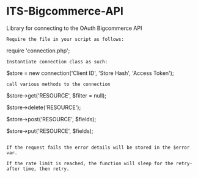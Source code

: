 ITS-Bigcommerce-API
================================
Library for connecting to the OAuth Bigcommerce API
```
Require the file in your script as follows:
```
require 'connection.php';
```
Instantiate connection class as such:
```
$store = new connection('Client ID', 'Store Hash', 'Access Token');
```
call various methods to the connection

```
$store->get('RESOURCE', $filter = null);

$store->delete('RESOURCE');

$store->post('RESOURCE', $fields);

$store->put('RESOURCE', $fields);
```

If the request fails the error details will be stored in the $error var.

If the rate limit is reached, the function will sleep for the retry-after time, then retry.
